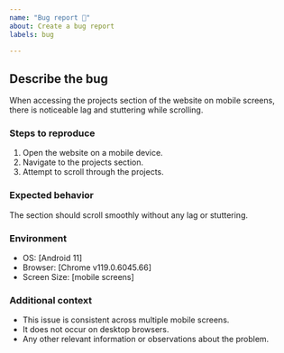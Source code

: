 ```yaml
---
name: "Bug report 🐞"
about: Create a bug report
labels: bug

---
```


## Describe the bug
When accessing the projects section of the website on mobile screens, there is noticeable lag and stuttering while scrolling.

### Steps to reproduce
1. Open the website on a mobile device.
2. Navigate to the projects section.
3. Attempt to scroll through the projects.

### Expected behavior
The section should scroll smoothly without any lag or stuttering.

### Environment
- OS: [Android 11]
- Browser: [Chrome v119.0.6045.66]
- Screen Size: [mobile screens]

### Additional context
- This issue is consistent across multiple mobile screens.
- It does not occur on desktop browsers.
- Any other relevant information or observations about the problem.

